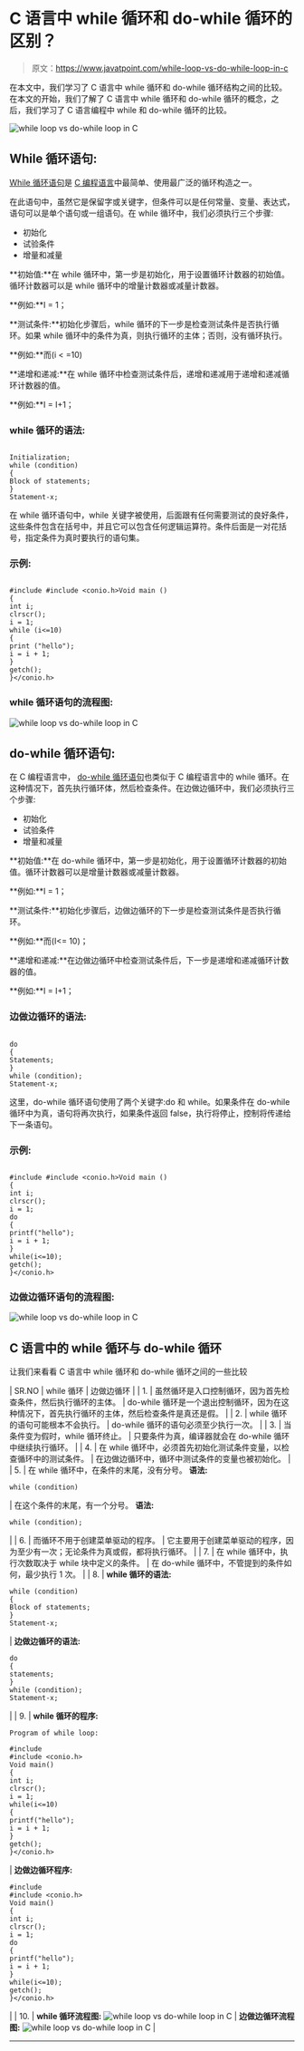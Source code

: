# C 语言中 while 循环和 do-while 循环的区别？

> 原文：<https://www.javatpoint.com/while-loop-vs-do-while-loop-in-c>

在本文中，我们学习了 C 语言中 while 循环和 do-while 循环结构之间的比较。在本文的开始，我们了解了 C 语言中 while 循环和 do-while 循环的概念，之后，我们学习了 C 语言编程中 while 和 do-while 循环的比较。

![while loop vs do-while loop in C](img/c2d210fc94a7b5befc8d63544b9aced3.png)

## While 循环语句:

[While 循环语句](https://www.javatpoint.com/while-loop-in-c)是 [C 编程语言](https://www.javatpoint.com/c-programming-language-tutorial)中最简单、使用最广泛的循环构造之一。

在此语句中，虽然它是保留字或关键字，但条件可以是任何常量、变量、表达式，语句可以是单个语句或一组语句。在 while 循环中，我们必须执行三个步骤:

*   初始化
*   试验条件
*   增量和减量

**初始值:**在 while 循环中，第一步是初始化，用于设置循环计数器的初始值。循环计数器可以是 while 循环中的增量计数器或减量计数器。

**例如:**I = 1；

**测试条件:**初始化步骤后，while 循环的下一步是检查测试条件是否执行循环。如果 while 循环中的条件为真，则执行循环的主体；否则，没有循环执行。

**例如:**而(i < =10)

**递增和递减:**在 while 循环中检查测试条件后，递增和递减用于递增和递减循环计数器的值。

**例如:**I = I+1；

### while 循环的语法:

```

Initialization;
while (condition)
{
Block of statements;
}
Statement-x;

```

在 while 循环语句中，while 关键字被使用，后面跟有任何需要测试的良好条件，这些条件包含在括号中，并且它可以包含任何逻辑运算符。条件后面是一对花括号，指定条件为真时要执行的语句集。

### 示例:

```

#include #include <conio.h>Void main ()
{
int i;
clrscr();
i = 1;
while (i<=10)
{
print ("hello");
i = i + 1;
}
getch();
}</conio.h> 
```

### while 循环语句的流程图:

![while loop vs do-while loop in C](img/ea1a804192b436c22c95ad892876a9a1.png)

## do-while 循环语句:

在 C 编程语言中， [do-while 循环语句](https://www.javatpoint.com/do-while-loop-in-c)也类似于 C 编程语言中的 while 循环。在这种情况下，首先执行循环体，然后检查条件。在边做边循环中，我们必须执行三个步骤:

*   初始化
*   试验条件
*   增量和减量

**初始值:**在 do-while 循环中，第一步是初始化，用于设置循环计数器的初始值。循环计数器可以是增量计数器或减量计数器。

**例如:**I = 1；

**测试条件:**初始化步骤后，边做边循环的下一步是检查测试条件是否执行循环。

**例如:**而(I<= 10)；

**递增和递减:**在边做边循环中检查测试条件后，下一步是递增和递减循环计数器的值。

**例如:**I = I+1；

### 边做边循环的语法:

```

do
{
Statements;
}
while (condition);
Statement-x;

```

这里，do-while 循环语句使用了两个关键字:do 和 while。如果条件在 do-while 循环中为真，语句将再次执行，如果条件返回 false，执行将停止，控制将传递给下一条语句。

### 示例:

```

#include #include <conio.h>Void main ()
{
int i;
clrscr();
i = 1;
do
{
printf("hello");
i = i + 1;
}
while(i<=10);
getch();
}</conio.h> 
```

### 边做边循环语句的流程图:

![while loop vs do-while loop in C](img/0276a749ad6007865b19ae57e82fb6f6.png)

## C 语言中的 while 循环与 do-while 循环

让我们来看看 C 语言中 while 循环和 do-while 循环之间的一些比较

| SR.NO | while 循环 | 边做边循环 |
| 1. | 虽然循环是入口控制循环，因为首先检查条件，然后执行循环的主体。 | do-while 循环是一个退出控制循环，因为在这种情况下，首先执行循环的主体，然后检查条件是真还是假。 |
| 2. | while 循环的语句可能根本不会执行。 | do-while 循环的语句必须至少执行一次。 |
| 3. | 当条件变为假时，while 循环终止。 | 只要条件为真，编译器就会在 do-while 循环中继续执行循环。 |
| 4. | 在 while 循环中，必须首先初始化测试条件变量，以检查循环中的测试条件。 | 在边做边循环中，循环中测试条件的变量也被初始化。 |
| 5. | 在 while 循环中，在条件的末尾，没有分号。
**语法:**

```
while (condition)
```

 | 在这个条件的末尾，有一个分号。
**语法:**

```
while (condition);
```

 |
| 6. | 而循环不用于创建菜单驱动的程序。 | 它主要用于创建菜单驱动的程序，因为至少有一次；无论条件为真或假，都将执行循环。 |
| 7. | 在 while 循环中，执行次数取决于 while 块中定义的条件。 | 在 do-while 循环中，不管提到的条件如何，最少执行 1 次。 |
| 8. | **while 循环的语法:**

```
while (condition)
{
Block of statements;
}
Statement-x;
```

 | **边做边循环的语法:**

```
do
{
statements;
}
while (condition);
Statement-x;
```

 |
| 9. | **while 循环的程序:**

```
Program of while loop:

#include 
#include <conio.h>
Void main()
{
int i;
clrscr();
i = 1;
while(i<=10)
{
printf("hello");
i = i + 1;
}
getch();
}</conio.h>
```

 | **边做边循环程序:**

```
#include 
#include <conio.h>
Void main()
{
int i;
clrscr();
i = 1;
do
{
printf("hello");
i = i + 1;
}
while(i<=10);
getch();
}</conio.h>
```

 |
| 10. | **while 循环流程图:**
![while loop vs do-while loop in C](img/ea1a804192b436c22c95ad892876a9a1.png) | **边做边循环流程图:**
![while loop vs do-while loop in C](img/0276a749ad6007865b19ae57e82fb6f6.png) |

* * *